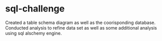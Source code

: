 # sql-challenge

Created a table schema diagram as well as the coorisponding database. 
Conducted analysis to refine data set as well as some additional analysis using sql alschemy engine.

